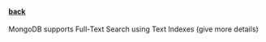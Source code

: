 #### [back](search_data_main.md)

MongoDB supports Full-Text Search using Text Indexes (give more details)